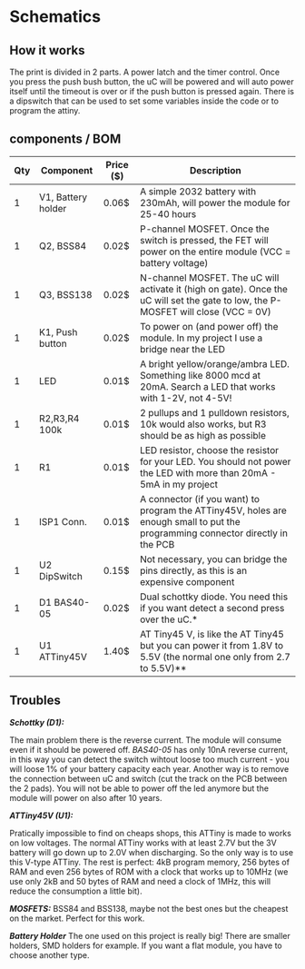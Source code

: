 # Schematics

## How it works
The print is divided in 2 parts. A power latch and the timer control.
Once you press the push bush button, the uC will be powered and will auto power itself until the timeout is over or if the push button is pressed again.
There is a dipswitch that can be used to set some variables inside the code or to program the attiny.

## components / BOM

| Qty | Component | Price ($) | Description |
|-----|-----------|-------|-------------|
|  1  | V1, Battery holder | 0.06$ | A simple 2032 battery with 230mAh, will power the module for 25-40 hours |
|  1  | Q2, BSS84 | 0.02$ | P-channel MOSFET. Once the switch is pressed, the FET will power on the entire module (VCC = battery voltage) |
|  1  | Q3, BSS138 | 0.02$ | N-channel MOSFET. The uC will activate it (high on gate). Once the uC will set the gate to low, the P-MOSFET will close (VCC = 0V) |
|  1  | K1, Push button | 0.02$ | To power on (and power off) the module. In my project I use a bridge near the LED |
|  1  | LED | 0.01$ | A bright yellow/orange/ambra LED. Something like 8000 mcd at 20mA. Search a LED that works with 1-2V, not 4-5V! |
|  1  | R2,R3,R4 100k | 0.01$ | 2 pullups and 1 pulldown resistors, 10k would also works, but R3 should be as high as possible |
|  1  | R1 | 0.01$ | LED resistor, choose the resistor for your LED. You should not power the LED with more than 20mA - 5mA in my project |
|  1  | ISP1 Conn. | 0.01$ | A connector (if you want) to program the ATTiny45V, holes are enough small to put the programming connector directly in the PCB |
|  1  | U2 DipSwitch | 0.15$ | Not necessary, you can bridge the pins directly, as this is an expensive component |
|  1  | D1 BAS40-05 | 0.02$ | Dual schottky diode. You need this if you want detect a second press over the uC.* |
|  1  | U1 ATTiny45V | 1.40$ | AT Tiny45 V, is like the AT Tiny45 but you can power it from 1.8V to 5.5V (the normal one only from 2.7 to 5.5V)** |

## Troubles
***Schottky (D1):***

The main problem there is the reverse current. The module will consume even if it should be powered off. *BAS40-05* has only 10nA reverse current, in this way you can detect the switch wihtout loose too much current - you will loose 1% of your battery capacity each year. 
Another way is to remove the connection between uC and switch (cut the track on the PCB between the 2 pads). You will not be able to power off the led anymore but the module will power on also after 10 years.

***ATTiny45V (U1):***

Pratically impossible to find on cheaps shops, this ATTiny is made to works on low voltages. The normal ATTiny works with at least 2.7V but the 3V battery will go down up to 2.0V when discharging. So the only way is to use this V-type ATTiny. The rest is perfect:
4kB program memory, 256 bytes of RAM and even 256 bytes of ROM with a clock that works up to 10MHz (we use only 2kB and 50 bytes of RAM and need a clock of 1MHz, this will reduce the consumption a little bit).

***MOSFETS:***
BSS84 and BSS138, maybe not the best ones but the cheapest on the market. Perfect for this work.

***Battery Holder***
The one used on this project is really big! There are smaller holders, SMD holders for example. If you want a flat module, you have to choose another type.
